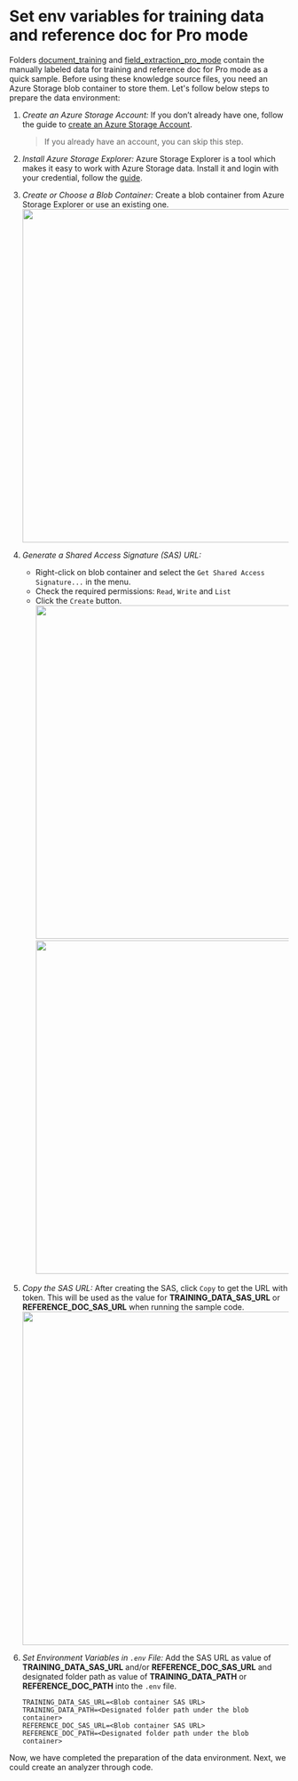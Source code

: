 # Set env variables for training data and reference doc for Pro mode
Folders [document_training](../data/document_training/) and [field_extraction_pro_mode](../data/field_extraction_pro_mode) contain the manually labeled data for training and reference doc for Pro mode as a quick sample. Before using these knowledge source files, you need an Azure Storage blob container to store them. Let's follow below steps to prepare the data environment:

1. *Create an Azure Storage Account:* If you don’t already have one, follow the guide to [create an Azure Storage Account](https://aka.ms/create-a-storage-account).
    > If you already have an account, you can skip this step.
2. *Install Azure Storage Explorer:* Azure Storage Explorer is a tool which makes it easy to work with Azure Storage data. Install it and login with your credential, follow the [guide](https://aka.ms/download-and-install-Azure-Storage-Explorer).
3. *Create or Choose a Blob Container:* Create a blob container from Azure Storage Explorer or use an existing one.  
   <img src="./create-blob-container.png" width="600" />  
4. *Generate a Shared Access Signature (SAS) URL:*
    - Right-click on blob container and select the `Get Shared Access Signature...` in the menu.
    - Check the required permissions: `Read`, `Write` and `List`
    - Click the `Create` button.  
   <img src="./get-access-signature.png" height="600" />  <img src="./choose-signature-options.png" height="600" />  
5. *Copy the SAS URL:* After creating the SAS, click `Copy` to get the URL with token. This will be used as the value for **TRAINING_DATA_SAS_URL** or **REFERENCE_DOC_SAS_URL** when running the sample code.  
   <img src="./copy-access-signature.png" width="600" />  
6. *Set Environment Variables in `.env` File:* Add the SAS URL as value of **TRAINING_DATA_SAS_URL** and/or **REFERENCE_DOC_SAS_URL** and designated folder path as value of **TRAINING_DATA_PATH** or **REFERENCE_DOC_PATH** into the `.env` file. 

    ```env
    TRAINING_DATA_SAS_URL=<Blob container SAS URL>
    TRAINING_DATA_PATH=<Designated folder path under the blob container>
    REFERENCE_DOC_SAS_URL=<Blob container SAS URL>
    REFERENCE_DOC_PATH=<Designated folder path under the blob container>
    ```

Now, we have completed the preparation of the data environment. Next, we could create an analyzer through code.

   
